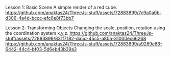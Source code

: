 Lesson 1: Basic Scene
A simple render of a red cube. 
<br>
https://github.com/anaktas24/ThreeJs-stuff/assets/72883899/7c9a0a0b-d306-4a4d-bccc-efc0e8f73bb7

Lesson 2: Transforming Objects
Changing the scale, position, rotation using the coordination system x,y,z.
https://github.com/anaktas24/ThreeJs-stuff/assets/72883899/831f7182-da5d-45c5-a80a-31000ec66268
https://github.com/anaktas24/ThreeJs-stuff/assets/72883899/a9289e86-6442-44c4-bf03-5d6eb43b39a3
